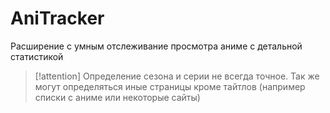 # AniTracker
Расширение с умным отслеживание просмотра аниме с детальной статистикой 
> [!attention]
> Определение сезона и серии не всегда точное. Так же могут определяться иные страницы кроме тайтлов (например списки с аниме или некоторые сайты)
